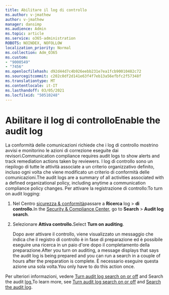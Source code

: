 ```yaml
---
title: Abilitare il log di controllo
ms.author: v-jmathew
author: v-jmathew
manager: dansimp
ms.audience: Admin
ms.topic: article
ms.service: o365-administration
ROBOTS: NOINDEX, NOFOLLOW
localization_priority: Normal
ms.collection: Adm_O365
ms.custom:
- "9000549"
- "7456"
ms.openlocfilehash: d92d44d7c4b926eebb231e7ea1fcb90010482c72
ms.sourcegitcommit: c202c0df2d141e63f4f7eb13a56efbfc2f57348f
ms.translationtype: MT
ms.contentlocale: it-IT
ms.lasthandoff: 03/05/2021
ms.locfileid: "50510248"
---
```

# <a name="enable-the-audit-log"></a><span data-ttu-id="175fb-102">Abilitare il log di controllo</span><span class="sxs-lookup"><span data-stu-id="175fb-102">Enable the audit log</span></span>

<span data-ttu-id="175fb-103">La conformità delle comunicazioni richiede che i log di controllo mostrino avvisi e monitorino le azioni di correzione eseguite dai revisori.</span><span class="sxs-lookup"><span data-stu-id="175fb-103">Communication compliance requires audit logs to show alerts and track remediation actions taken by reviewers.</span></span> <span data-ttu-id="175fb-104">I log di controllo sono un riepilogo di tutte le attività associate a un criterio organizzativo definito, incluso ogni volta che viene modificato un criterio di conformità delle comunicazioni.</span><span class="sxs-lookup"><span data-stu-id="175fb-104">The audit logs are a summary of all activities associated with a defined organizational policy, including anytime a communication compliance policy changes.</span></span> <span data-ttu-id="175fb-105">Per attivare la registrazione di controllo:</span><span class="sxs-lookup"><span data-stu-id="175fb-105">To turn on audit logging:</span></span>

1. <span data-ttu-id="175fb-106">Nel Centro [sicurezza & conformità](https://go.microsoft.com/fwlink/?linkid=2101341)passare a **Ricerca** log  >  **di controllo.**</span><span class="sxs-lookup"><span data-stu-id="175fb-106">In the [Security & Compliance Center](https://go.microsoft.com/fwlink/?linkid=2101341), go to **Search** > **Audit log search**.</span></span>
2. <span data-ttu-id="175fb-107">Selezionare **Attiva controllo.**</span><span class="sxs-lookup"><span data-stu-id="175fb-107">Select **Turn on auditing**.</span></span>

    <span data-ttu-id="175fb-108">Dopo aver attivare il controllo, viene visualizzato un messaggio che indica che il registro di controllo è in fase di preparazione ed è possibile eseguire una ricerca in un paio d'ore dopo il completamento della preparazione.</span><span class="sxs-lookup"><span data-stu-id="175fb-108">After you turn on auditing, a message displays that says the audit log is being prepared and you can run a search in a couple of hours after the preparation is complete.</span></span> <span data-ttu-id="175fb-109">È necessario eseguire questa azione una sola volta.</span><span class="sxs-lookup"><span data-stu-id="175fb-109">You only have to do this action once.</span></span>

<span data-ttu-id="175fb-110">Per ulteriori informazioni, vedere [Turn audit log search on or off](https://go.microsoft.com/fwlink/?linkid=2129077) and Search the audit [log.](https://go.microsoft.com/fwlink/?linkid=2123729)</span><span class="sxs-lookup"><span data-stu-id="175fb-110">To learn more, see [Turn audit log search on or off](https://go.microsoft.com/fwlink/?linkid=2129077) and [Search the audit log](https://go.microsoft.com/fwlink/?linkid=2123729).</span></span>
